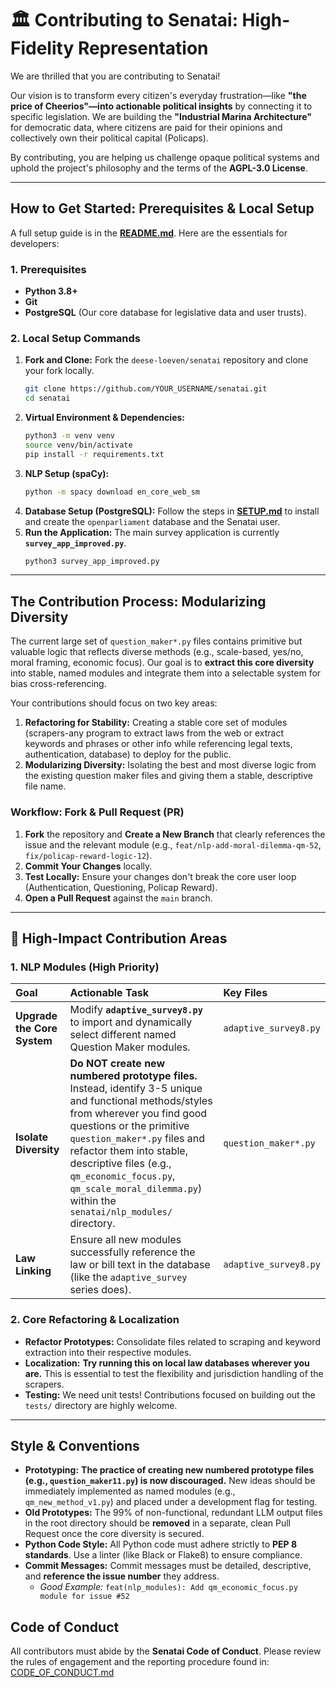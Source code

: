 
# 🏛️ Contributing to Senatai: High-Fidelity Representation

We are thrilled that you are contributing to Senatai\!

Our vision is to transform every citizen's everyday frustration—like **"the price of Cheerios"—into actionable political insights** by connecting it to specific legislation. We are building the **"Industrial Marina Architecture"** for democratic data, where citizens are paid for their opinions and collectively own their political capital (Policaps).

By contributing, you are helping us challenge opaque political systems and uphold the project's philosophy and the terms of the **AGPL-3.0 License**.

-----

## How to Get Started: Prerequisites & Local Setup

A full setup guide is in the **[README.md](README.md)**. Here are the essentials for developers:

### 1\. Prerequisites

  * **Python 3.8+**
  * **Git**
  * **PostgreSQL** (Our core database for legislative data and user trusts).

### 2\. Local Setup Commands

1.  **Fork and Clone:** Fork the `deese-loeven/senatai` repository and clone your fork locally.
    ```bash
    git clone https://github.com/YOUR_USERNAME/senatai.git
    cd senatai
    ```
2.  **Virtual Environment & Dependencies:**
    ```bash
    python3 -m venv venv
    source venv/bin/activate
    pip install -r requirements.txt
    ```
3.  **NLP Setup (spaCy):**
    ```bash
    python -m spacy download en_core_web_sm
    ```
4.  **Database Setup (PostgreSQL):** Follow the steps in **[SETUP.md](SETUP.md)** to install and create the `openparliament` database and the Senatai user.
5.  **Run the Application:**
    The main survey application is currently **`survey_app_improved.py`**.
    ```bash
    python3 survey_app_improved.py
    ```

-----

## The Contribution Process: Modularizing Diversity

The current large set of `question_maker*.py` files contains primitive but valuable logic that reflects diverse methods (e.g., scale-based, yes/no, moral framing, economic focus). Our goal is to **extract this core diversity** into stable, named modules and integrate them into a selectable system for bias cross-referencing.

Your contributions should focus on two key areas:

1.  **Refactoring for Stability:** Creating a stable core set of modules (scrapers-any program to extract laws from the web or extract keywords and phrases or other info while referencing legal texts, authentication, database) to deploy for the public.
2.  **Modularizing Diversity:** Isolating the best and most diverse logic from the existing question maker files and giving them a stable, descriptive file name.

### Workflow: Fork & Pull Request (PR)

1.  **Fork** the repository and **Create a New Branch** that clearly references the issue and the relevant module (e.g., `feat/nlp-add-moral-dilemma-qm-52`, `fix/policap-reward-logic-12`).
2.  **Commit Your Changes** locally.
3.  **Test Locally:** Ensure your changes don't break the core user loop (Authentication, Questioning, Policap Reward).
4.  **Open a Pull Request** against the `main` branch.

-----

## 🎯 High-Impact Contribution Areas

### 1\. NLP Modules (High Priority)

| Goal | Actionable Task | Key Files |
| :--- | :--- | :--- |
| **Upgrade the Core System** | Modify **`adaptive_survey8.py`** to import and dynamically select different named Question Maker modules. | `adaptive_survey8.py` |
| **Isolate Diversity** | **Do NOT create new numbered prototype files.** Instead, identify 3-5 unique and functional methods/styles from wherever you find good questions or the primitive `question_maker*.py` files and refactor them into stable, descriptive files (e.g., `qm_economic_focus.py`, `qm_scale_moral_dilemma.py`) within the `senatai/nlp_modules/` directory. | `question_maker*.py` |
| **Law Linking** | Ensure all new modules successfully reference the law or bill text in the database (like the `adaptive_survey` series does). | `adaptive_survey8.py` |

### 2\. Core Refactoring & Localization

  * **Refactor Prototypes:** Consolidate files related to scraping and keyword extraction into their respective modules.
  * **Localization:** **Try running this on local law databases wherever you are.** This is essential to test the flexibility and jurisdiction handling of the scrapers.
  * **Testing:** We need unit tests\! Contributions focused on building out the `tests/` directory are highly welcome.

-----

## Style & Conventions

  * **Prototyping:** **The practice of creating new numbered prototype files (e.g., `question_maker11.py`) is now discouraged.** New ideas should be immediately implemented as named modules (e.g., `qm_new_method_v1.py`) and placed under a development flag for testing.
  * **Old Prototypes:** The 99% of non-functional, redundant LLM output files in the root directory should be **removed** in a separate, clean Pull Request once the core diversity is secured.
  * **Python Code Style:** All Python code must adhere strictly to **PEP 8 standards**. Use a linter (like Black or Flake8) to ensure compliance.
  * **Commit Messages:** Commit messages must be detailed, descriptive, and **reference the issue number** they address.
      * *Good Example:* `feat(nlp_modules): Add qm_economic_focus.py module for issue #52`

## Code of Conduct

All contributors must abide by the **Senatai Code of Conduct**. Please review the rules of engagement and the reporting procedure found in:
[CODE\_OF\_CONDUCT.md](https://www.google.com/search?q=CODE_OF_CONDUCT.md)
